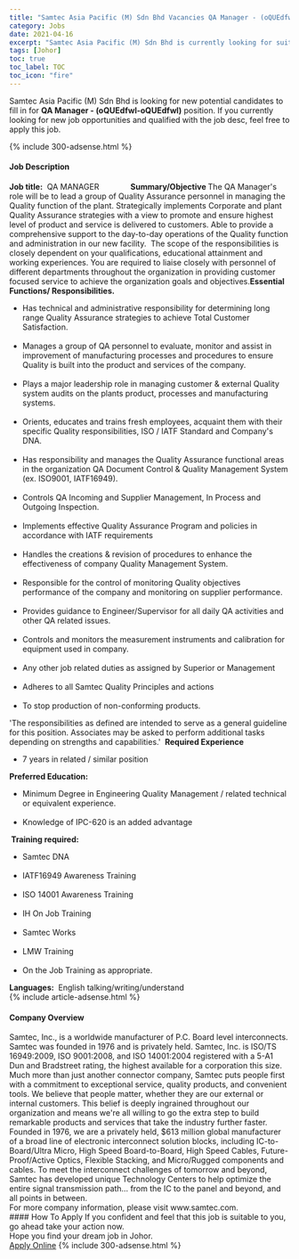 ```yaml
---
title: "Samtec Asia Pacific (M) Sdn Bhd Vacancies QA Manager - (oQUEdfwl-oQUEdfwl)" 
category: Jobs 
date: 2021-04-16 
excerpt: "Samtec Asia Pacific (M) Sdn Bhd is currently looking for suitable person to fill in the QA Manager - (oQUEdfwl-oQUEdfwl) which based in Johor" 
tags: [Johor] 
toc: true 
toc_label: TOC 
toc_icon: "fire" 
--- 
```


<p>Samtec Asia Pacific (M) Sdn Bhd is looking for new potential candidates to fill in for <b>QA Manager - (oQUEdfwl-oQUEdfwl)</b> position. If you currently looking for new job opportunities and qualified with the job desc, feel free to apply this job.
</p>{% include 300-adsense.html %} 
<div><div><h4>Job Description</h4></div><div><div><span><div><div><strong>Job title:</strong>&#160; QA MANAGER<strong>&#160; &#160; &#160; &#160; &#160; &#160; &#160; &#160; &#160;</strong><strong>Summary/Objective </strong>The QA Manager's role will be to lead a group of Quality Assurance personnel in managing the Quality function of the plant. Strategically implements Corporate and plant Quality Assurance strategies with a view to promote and ensure highest level of product and service is delivered to customers. Able to provide a comprehensive support to the day-to-day operations of the Quality function and administration in our new facility.&#160; The scope of the responsibilities is closely dependent on your qualifications, educational attainment and working experiences. You are required to liaise closely with personnel of different departments throughout the organization in providing customer focused service to achieve the organization goals and objectives.<strong>Essential Functions/ Responsibilities.</strong><ul><li>Has technical and administrative responsibility for determining long range Quality Assurance strategies to achieve Total Customer Satisfaction.</li><br><li>Manages a group of QA personnel to evaluate, monitor and assist in improvement of manufacturing processes and procedures to ensure Quality is built into the product and services of the company.</li><br><li>Plays a major leadership role in managing customer &amp; external Quality system audits on the plants product, processes and manufacturing systems.</li><br><li>Orients, educates and trains fresh employees, acquaint them with their specific Quality responsibilities, ISO / IATF Standard and Company's DNA.</li><br><li>Has responsibility and manages the Quality Assurance functional areas in the organization QA Document Control &amp; Quality Management System (ex. ISO9001, IATF16949).</li><br><li>Controls QA Incoming and Supplier Management, In Process and Outgoing Inspection.</li><br><li>Implements effective Quality Assurance Program and policies in accordance with IATF requirements</li><br><li>Handles the creations &amp; revision of procedures to enhance the effectiveness of company Quality Management System.</li><br><li>Responsible for the control of monitoring Quality objectives performance of the company and monitoring on supplier performance.</li><br><li>Provides guidance to Engineer/Supervisor for all daily QA activities and other QA related issues.</li><br><li>Controls and monitors the measurement instruments and calibration for equipment used in company.</li><br><li>Any other job related duties as assigned by Superior or Management</li><br><li>Adheres to all Samtec Quality Principles and actions</li><br><li>To stop production of non-conforming products.</li></ul>'The responsibilities as defined are intended to serve as a general guideline for this position. Associates may be asked to perform additional tasks depending on strengths and capabilities.'&#160; <strong>Required Experience</strong><ul><li>7 years in related / similar position</li></ul><strong>Preferred Education:</strong><ul><li>Minimum Degree in Engineering Quality Management / related technical or equivalent experience.</li><br><li>Knowledge of IPC-620 is an added advantage</li></ul><strong>&#160;</strong><strong>Training required:</strong><ul><li>Samtec DNA</li><br><li>IATF16949 Awareness Training</li><br><li>ISO 14001 Awareness Training</li><br><li>IH On Job Training</li><br><li>Samtec Works</li><br><li>LMW Training</li><br><li>On the Job Training as appropriate.</li></ul><strong>Languages:</strong>&#160; English talking/writing/understand</div></div></span></div></div></div> 
{% include article-adsense.html %} 
<div><div><h4>Company Overview</h4></div><div><div><span><div><div>
<div>
		Samtec, Inc., is a worldwide manufacturer of P.C. Board level interconnects. Samtec was founded in 1976 and is privately held. Samtec, Inc. is ISO/TS 16949:2009, ISO 9001:2008, and ISO 14001:2004 registered with a 5-A1 Dun and Bradstreet rating, the highest available for a corporation this size.</div>
<div>
<div>
			Much more than just another connector company, Samtec puts people first with a commitment to exceptional service, quality products, and convenient tools. We believe that people matter, whether they are our external or internal customers. This belief is deeply ingrained throughout our organization and means we're all willing to go the extra step to build remarkable products and services that take the industry further faster.</div>
<div>
			Founded in 1976, we are a privately held, $613 million global manufacturer of a broad line of electronic interconnect solution blocks, including IC-to-Board/Ultra Micro, High Speed Board-to-Board, High Speed Cables, Future-Proof/Active Optics, Flexible Stacking, and Micro/Rugged components and cables. To meet the interconnect challenges of tomorrow and beyond, Samtec has developed unique Technology Centers to help optimize the entire signal transmission path&#8230; from the IC to the panel and beyond, and all points in between.</div>
</div>
<div>
		For more company information, please visit www.samtec.com.</div>
</div></div></span></div></div></div> 
#### How To Apply 
If you confident and feel that this job is suitable to you, go ahead take your action now. <br/> 
Hope you find your dream job in Johor. <br/> 
<a href="https://www.jobstreet.com.my/en/job/qa-manager-oquedfwl-oquedfwl-4539150?jobId=jobstreet-my-job-4539150&" class="btn btn--info" target="_blank" rel="nofollow noopenner">Apply Online</a> 
{% include 300-adsense.html %} 